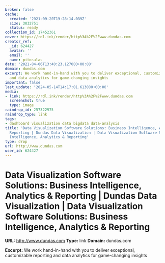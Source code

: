 ```yaml
---
broken: false
cache:
  created: '2021-09-20T19:28:14.039Z'
  size: 3032751
  status: ready
collection_id: 17452361
cover: https://rdl.ink/render/http%3A%2F%2Fwww.dundas.com
creator_ref:
  _id: 624427
  avatar: ''
  email: ''
  name: pitosalas
date: '2021-04-06T13:40:23.127000+00:00'
domain: dundas.com
excerpt: We work hand-in-hand with you to deliver exceptional, customizable reporting
  and data analytics for game-changing insights
important: false
last_update: '2024-05-14T14:17:01.613000+00:00'
media:
- link: https://rdl.ink/render/http%3A%2F%2Fwww.dundas.com
  screenshot: true
  type: image
raindrop_id: 257322975
raindrop_type: link
tags:
- dashboard visualization data bigdata data-analysis
title: 'Data Visualization Software Solutions: Business Intelligence, Analytics &
  Reporting | Dundas Data Visualization | Data Visualization Software Solutions: Business
  Intelligence, Analytics & Reporting'
type: drop
url: http://www.dundas.com
user_id: 624427
---
```


# Data Visualization Software Solutions: Business Intelligence, Analytics & Reporting | Dundas Data Visualization | Data Visualization Software Solutions: Business Intelligence, Analytics & Reporting

**URL:** http://www.dundas.com
**Type:** link
**Domain:** dundas.com

**Excerpt:** We work hand-in-hand with you to deliver exceptional, customizable reporting and data analytics for game-changing insights

